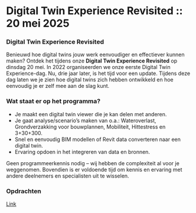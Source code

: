 # Digital Twin Experience Revisited :: 20 mei 2025

### Digital Twin Experience Revisited

Benieuwd hoe digital twins jouw werk eenvoudiger en effectiever kunnen maken? Ontdek het tijdens onze **Digital Twin Experience Revisited** op dinsdag 20 mei. In 2022 organiseerden we onze eerste Digital Twin Experience-dag. Nu, drie jaar later, is het tijd voor een update. Tijdens deze dag laten we je zien hoe digital twins zich hebben ontwikkeld en hoe eenvoudig je er zelf mee aan de slag kunt.

### Wat staat er op het programma?
- Je maakt een digital twin viewer die je kan delen met anderen.
- Je gaat analyse/scenario’s maken van o.a.: Wateroverlast, Grondverzakking voor bouwplannen, Mobiliteit, Hittestress en 3+30+300. 
- Snel en eenvoudig BIM modellen of Revit data converteren naar een digital twin.
- Ervaring opdoen in het integreren van data en bronnen.

Geen programmeerkennis nodig – wij hebben de complexiteit al voor je weggenomen. Bovendien is er voldoende tijd om kennis en ervaring met andere deelnemers en specialisten uit te wisselen.

### Opdrachten
[Link](https://github.com/imagemnl/Digital-Twin-Experience-Revisited/Opdrachten.pdf)